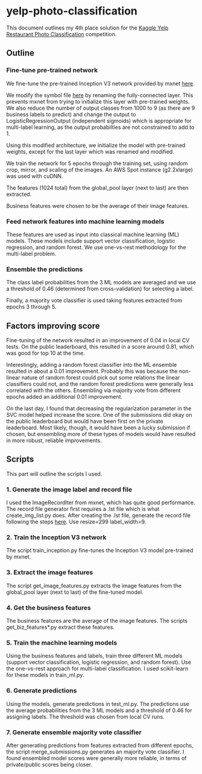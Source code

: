 # yelp-photo-classification

This document outlines my 4th place solution for the [Kaggle Yelp Restaurant Photo Classification](https://www.kaggle.com/c/yelp-restaurant-photo-classification/) competition.

## Outline

### Fine-tune pre-trained network

We fine-tune the pre-trained Inception V3 network provided by mxnet [here](https://github.com/dmlc/mxnet-model-gallery/blob/master/imagenet-1k-inception-v3.md).

We modify the symbol file [here](https://github.com/dmlc/mxnet/blob/master/example/image-classification/symbol_inception-v3.py) by renaming the fully-connected layer. This prevents mxnet from trying to initialize this layer with pre-trained weights. We also reduce the number of output classes from 1000 to 9 (as there are 9 business labels to predict) and change the output to LogisticRegressionOutput (independent sigmoids) which is appropriate for multi-label learning, as the output probabilties are not constrained to add to 1.

Using this modified architecture, we initialize the model with pre-trained weights, except for the last layer which was renamed and modified.

We train the network for 5 epochs through the training set, using random crop, mirror, and scaling of the images. An AWS Spot instance (g2.2xlarge) was used with cuDNN.

The features (1024 total) from the global_pool layer (next to last) are then extracted.

Business features were chosen to be the average of their image features.

### Feed network features into machine learning models

These features are used as input into classical machine learning (ML) models.
These models include support vector classification, logistic regression, and random forest. We use one-vs-rest methodology for the multi-label problem.

### Ensemble the predictions

The class label probabilities from the 3 ML models are averaged and we use a threshold of 0.46 (determined from cross-validation) for selecting a label.

Finally, a majority vote classifier is used taking features extracted from epochs 3 through 5.

## Factors improving score

Fine-tuning of the network resulted in an improvement of 0.04 in local CV tests. On the public leaderboard, this resulted in a score around 0.81, which was good for top 10 at the time.

Interestingly, adding a random forest classifier into the ML ensemble resulted in about a 0.01 improvement. Probably this was because the non-linear nature of random forest could pick out some relations the linear classifiers could not, and the random forest predictions were generally less correlated with the others. Ensembling via majority vote from different epochs added an additional 0.01 improvement.

On the last day, I found that decreasing the regularization parameter in the SVC model helped increase the score. One of the submissions did okay on the public leaderboard but would have been first on the private leaderboard.
Most likely, though, it would have been a lucky submission if chosen, but ensembling more of these types of models would have resulted in more robust, reliable improvements.

## Scripts

This part will outline the scripts I used.

### 1. Generate the image label and record file

I used the ImageRecordIter from mxnet, which has quite good performance. The record file generator first requires a .lst file which is what create_img_list.py does.
After creating the .lst file, generate the record file following the steps [here](http://myungjun-youn-demo.readthedocs.org/en/latest/python/io.html). 
Use resize=299 label_width=9.

### 2.  Train the Inception V3 network

The script train_inception.py fine-tunes the Inception V3 model pre-trained by mxnet.

### 3.  Extract the image features

The script get_image_features.py extracts the image features from the global_pool layer (next to last) of the fine-tuned model.

### 4.  Get the business features

The business features are the average of the image features. The scripts get_biz_features*.py extract these features.

### 5. Train the machine learning models

Using the business features and labels, train three different ML models (support vector classification, logistic regression, and random forest). Use the one-vs-rest approach for multi-label classification. I used scikit-learn for these models in train_ml.py.

### 6. Generate predictions

Using the models, generate predictions in test_ml.py. The predictions use the average probabilities from the 3 ML models and a threshold of 0.46 for assigning labels. The threshold was chosen from local CV runs.

### 7. Generate ensemble majority vote classifier

After generating predictions from features extracted from different epochs, the script merge_submissions.py generates an majority vote classifier. I found ensembled model scores were generally more reliable, in terms of private/public scores being closer.

